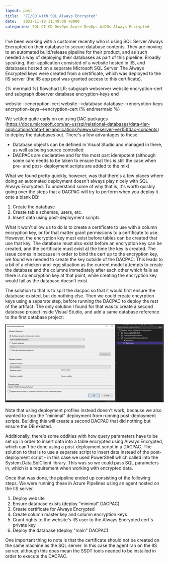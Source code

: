 ```yaml
---
layout: post
title:  "CI/CD with SQL Always Encrypted"
date:   2021-11-18 11:49:00 +0000
categories: SQL CI-CD DevOps Azure-DevOps AzDOs Always-Encrypted
---
```


I've been working with a customer recently who is using SQL Server Always Encrypted on their database to secure database contents.
They are moving to an automated build/release pipeline for their product, and as such needed a way of deploying their databases as part of this pipeline. Broadly speaking, their application consisted of a website hosted in IIS, and databases hosted on a separate Microsoft SQL Server. The Always Encrypted keys were created from a certificate, which was deployed to the IIS server (the IIS app pool was granted access to this certificate).

{% mermaid %}
flowchart LR;
  subgraph webserver
  website
  encryption-cert
  end
  subgraph dbserver
  database
  encryption-keys
  end

  website-->encryption-cert
  website-->database
  database-->encryption-keys
  encryption-keys-->encryption-cert
{% endmermaid %}

We settled quite early on on using DAC packages (https://docs.microsoft.com/en-us/sql/relational-databases/data-tier-applications/data-tier-applications?view=sql-server-ver15#dac-concepts) to deploy the databases out.
There's a few advantages to these: 
- Database objects can be defined in Visual Studio and managed in there, as well as being source controlled
- DACPACs are declarative and for the most part idempotent (although some care needs to be taken to ensure that this is still the case when pre- and post- deployment scripts are added to the mix)

What we found pretty quickly, however, was that there's a few places where doing an automated deployment doesn't always play nicely with SQL Always Encrypted. 
To understand some of why that is, it's worth quickly going over the steps that a DACPAC will try to perform when you deploy it onto a blank DB:

1. Create the database
2. Create table schemas, users, etc.
3. Insert data using post-deployment scripts

What it won't allow us to do is to create a certificate to use with a column encryption key, or for that matter grant permissions to a certificate to use. However, the encryption key must exist before tables can be created that use that key. 
The database must also exist before an encryption key can be created, and the certificate must exist at the time the key is created.
The issue comes in because in order to bind the cert up to the encryption key, we found we needed to create the key outside of the DACPAC. This leads to a bit of a chicken-and-egg situation as the current model attempts to create the database and the columns immediately after each other which fails as there is no encryption key at that point, while creating the encryption key would fail as the database doesn't exist.

The solution to that is to split the dacpac so that it would first ensure the database existed, but do nothing else. Then we could create encyrption keys using a separate step, before running the DACPAC to deploy the rest of the artifact.
The only solution I found for that was to create a second database project inside Visual Studio, and add a same database reference to the first database project:

![Screenshot of Visual Studio showing Add Database Reference window. The reference is set to another database project in the current solution. The database location is set to "Same Database"](/assets/images/AddDBReference.png)

Note that using deployment profiles instead doesn't work, because we also wanted to stop the "minimal" deployment from running post-deployment scripts.
Building this will create a second DACPAC that did nothing but ensure the DB existed.

Additionally, there's some oddities with how query parameters have to be set up in order to insert data into a table encrypted using Always Encrypted, which can't be done using a post-deployment script in a DACPAC. 
The solution to that is to use a separate script to insert data instead of the post-deployment script - in this case we used PowerShell which called into the System.Data.SqlClient library. This was so we could pass SQL parameters in, which is a requirement when working with encrypted data.

Once that was done, the pipeline ended up consisting of the following steps. We were running these in Azure Pipelines using an agent hosted on the IIS server.

1. Deploy website
2. Ensure database exists (deploy "minimal" DACPAC)
3. Create certificate for Always Encrypted
4. Create column master key and column encryption keys
5. Grant rights to the website's IIS user to the Always Encrypted cert's private key
6. Deploy the database (deploy "main" DACPAC)

One important thing to note is that the certificate should not be created on the same machine as the SQL server. In this case the agent ran on the IIS server, although this does mean the SSDT tools needed to be installed in order to execute the DACPAC. 